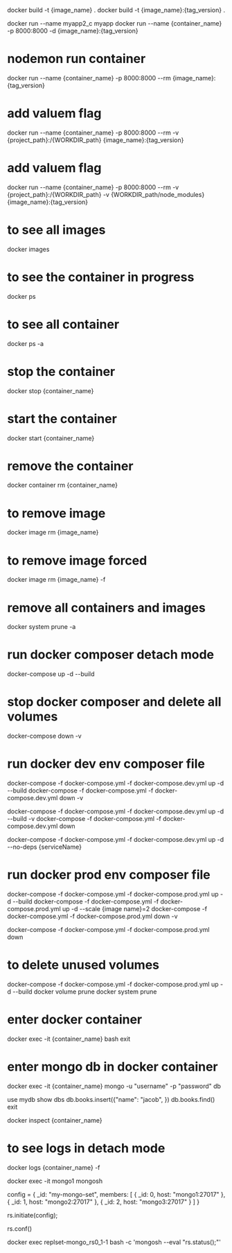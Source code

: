  docker build -t {image_name} .
 docker build -t {image_name}:{tag_version} .

  docker run --name myapp2_c myapp
  docker run --name {container_name} -p 8000:8000 -d {image_name}:{tag_version}
#   nodemon run container
  docker run --name {container_name} -p 8000:8000 --rm {image_name}:{tag_version}
#   add valuem flag
  docker run --name {container_name} -p 8000:8000 --rm -v {project_path}:/{WORKDIR_path} {image_name}:{tag_version}
#   add valuem flag
  docker run --name {container_name} -p 8000:8000 --rm -v {project_path}:/{WORKDIR_path} -v {WORKDIR_path/node_modules} {image_name}:{tag_version}

#   to see all images
  docker images
#   to see the container in progress
  docker ps 
#   to see all container
  docker ps -a

# stop the container
  docker stop {container_name}
# start the container
  docker start {container_name}
# remove the container
  docker container rm {container_name}

#   to remove image
  docker image rm {image_name} 
#   to remove image forced
  docker image rm {image_name} -f

# remove all containers and images
  docker system prune -a
# run docker composer detach mode
docker-compose up -d --build
# stop docker composer and delete all volumes
docker-compose down -v 

# run docker dev env composer file
docker-compose -f docker-compose.yml -f docker-compose.dev.yml up -d --build
docker-compose -f docker-compose.yml -f docker-compose.dev.yml down -v 
<!-- to not remove mongo-db volume -->
docker-compose -f docker-compose.yml -f docker-compose.dev.yml up -d --build -v
docker-compose -f docker-compose.yml -f docker-compose.dev.yml down 
<!-- start just specific service without depen-on -->
docker-compose -f docker-compose.yml -f docker-compose.dev.yml up -d --no-deps {serviceName}

# run docker prod env composer file
docker-compose -f docker-compose.yml -f docker-compose.prod.yml up -d --build
docker-compose -f docker-compose.yml -f docker-compose.prod.yml up -d --scale {image name}=2
docker-compose -f docker-compose.yml -f docker-compose.prod.yml down -v 
<!-- to not remove mongo-db volume -->
docker-compose -f docker-compose.yml -f docker-compose.prod.yml down 

# to delete unused volumes 
docker-compose -f docker-compose.yml -f docker-compose.prod.yml up -d --build
docker volume prune
docker system prune

# enter docker container
docker exec -it {container_name} bash
exit
# enter mongo db in docker container
<!-- to enter mongo db -->
docker exec -it {container_name} mongo -u "username" -p "password"
db 
<!-- to create db  -->
use mydb
show dbs 
db.books.insert({"name": "jacob", })
db.books.find()
exit

docker inspect {container_name}
# to see logs in detach mode
docker logs {container_name} -f
<!-- backend-node-app-1 -->

docker exec -it mongo1 mongosh

config = {
    _id: "my-mongo-set",
    members: [
        { _id: 0, host: "mongo1:27017" },
        { _id: 1, host: "mongo2:27017" },
        { _id: 2, host: "mongo3:27017" }
    ]
}

rs.initiate(config);

rs.conf()

docker exec replset-mongo_rs0_1-1 bash -c 'mongosh --eval "rs.status();"'